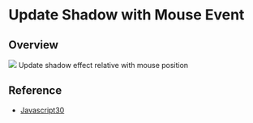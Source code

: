 # Update Shadow with Mouse Event

## Overview
![](overview.gif)
Update shadow effect relative with mouse position

## Reference
- [Javascript30](https://JavaScript30.com)
